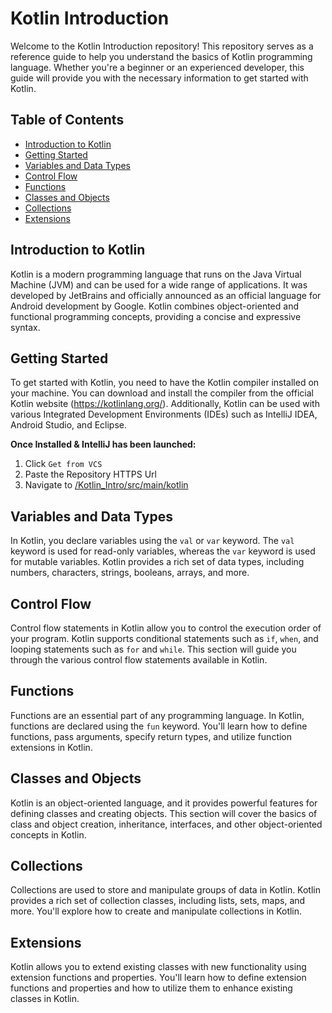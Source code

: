 # Kotlin Introduction

Welcome to the Kotlin Introduction repository! This repository serves as a reference guide to help you understand the basics of Kotlin programming language. Whether you're a beginner or an experienced developer, this guide will provide you with the necessary information to get started with Kotlin.

## Table of Contents

- [Introduction to Kotlin](#introduction-to-kotlin)
- [Getting Started](#getting-started)
- [Variables and Data Types](#variables-and-data-types)
- [Control Flow](#control-flow)
- [Functions](#functions)
- [Classes and Objects](#classes-and-objects)
- [Collections](#collections)
- [Extensions](#extensions)

## Introduction to Kotlin

Kotlin is a modern programming language that runs on the Java Virtual Machine (JVM) and can be used for a wide range of applications. It was developed by JetBrains and officially announced as an official language for Android development by Google. Kotlin combines object-oriented and functional programming concepts, providing a concise and expressive syntax.

## Getting Started

To get started with Kotlin, you need to have the Kotlin compiler installed on your machine. You can download and install the compiler from the official Kotlin website (https://kotlinlang.org/). Additionally, Kotlin can be used with various Integrated Development Environments (IDEs) such as IntelliJ IDEA, Android Studio, and Eclipse.

**Once Installed & IntelliJ has been launched:**
  1. Click `Get from VCS`
  2. Paste the Repository HTTPS Url
  3. Navigate to [/Kotlin_Intro/src/main/kotlin](https://github.com/ArtP1/Kotlin_Intro/tree/master/src/main/kotlin)
## Variables and Data Types

In Kotlin, you declare variables using the `val` or `var` keyword. The `val` keyword is used for read-only variables, whereas the `var` keyword is used for mutable variables. Kotlin provides a rich set of data types, including numbers, characters, strings, booleans, arrays, and more.

## Control Flow

Control flow statements in Kotlin allow you to control the execution order of your program. Kotlin supports conditional statements such as `if`, `when`, and looping statements such as `for` and `while`. This section will guide you through the various control flow statements available in Kotlin.

## Functions

Functions are an essential part of any programming language. In Kotlin, functions are declared using the `fun` keyword. You'll learn how to define functions, pass arguments, specify return types, and utilize function extensions in Kotlin.

## Classes and Objects

Kotlin is an object-oriented language, and it provides powerful features for defining classes and creating objects. This section will cover the basics of class and object creation, inheritance, interfaces, and other object-oriented concepts in Kotlin.

## Collections

Collections are used to store and manipulate groups of data in Kotlin. Kotlin provides a rich set of collection classes, including lists, sets, maps, and more. You'll explore how to create and manipulate collections in Kotlin.

## Extensions

Kotlin allows you to extend existing classes with new functionality using extension functions and properties. You'll learn how to define extension functions and properties and how to utilize them to enhance existing classes in Kotlin.
